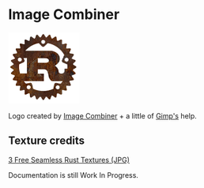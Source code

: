# Image Combiner

![ImageCombinerLogo](images/combiner_logo.png)

Logo created by [Image Combiner](.) + a little of [Gimp's](https://www.gimp.org/) help.

## Texture credits

[3 Free Seamless Rust Textures (JPG)](https://unblast.com/3-free-seamless-rust-textures-jpg/)

Documentation is still Work In Progress.
